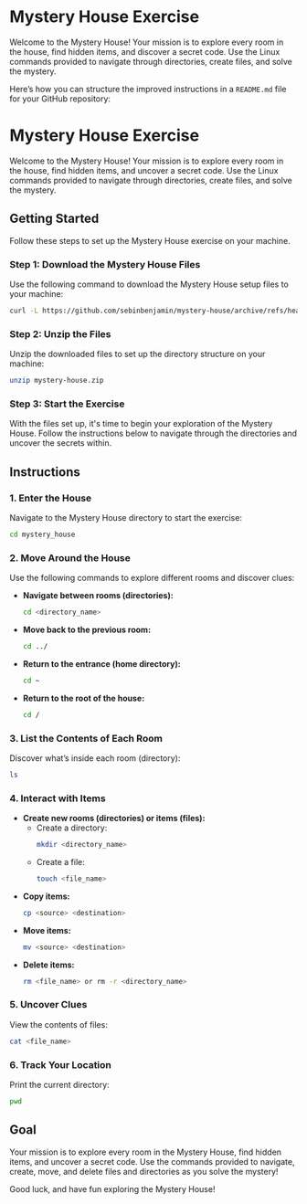 # Mystery House Exercise

Welcome to the Mystery House! Your mission is to explore every room in the house, find hidden items, and discover a secret code. Use the Linux commands provided to navigate through directories, create files, and solve the mystery.


Here’s how you can structure the improved instructions in a `README.md` file for your GitHub repository:


# Mystery House Exercise

Welcome to the Mystery House! Your mission is to explore every room in the house, find hidden items, and uncover a secret code. Use the Linux commands provided to navigate through directories, create files, and solve the mystery.

## Getting Started

Follow these steps to set up the Mystery House exercise on your machine.

### Step 1: Download the Mystery House Files

Use the following command to download the Mystery House setup files to your machine:

```bash
curl -L https://github.com/sebinbenjamin/mystery-house/archive/refs/heads/main.zip -o mystery-house.zip
```

### Step 2: Unzip the Files

Unzip the downloaded files to set up the directory structure on your machine:

```bash
unzip mystery-house.zip
```

### Step 3: Start the Exercise

With the files set up, it's time to begin your exploration of the Mystery House. Follow the instructions below to navigate through the directories and uncover the secrets within.

## Instructions

### 1. Enter the House

Navigate to the Mystery House directory to start the exercise:

```bash
cd mystery_house
```

### 2. Move Around the House

Use the following commands to explore different rooms and discover clues:

- **Navigate between rooms (directories):** 
  ```bash
  cd <directory_name>
  ```
- **Move back to the previous room:** 
  ```bash
  cd ../
  ```
- **Return to the entrance (home directory):** 
  ```bash
  cd ~
  ```
- **Return to the root of the house:** 
  ```bash
  cd /
  ```

### 3. List the Contents of Each Room

Discover what’s inside each room (directory):

```bash
ls
```

### 4. Interact with Items

- **Create new rooms (directories) or items (files):** 
  - Create a directory:
    ```bash
    mkdir <directory_name>
    ```
  - Create a file:
    ```bash
    touch <file_name>
    ```
- **Copy items:** 
  ```bash
  cp <source> <destination>
  ```
- **Move items:** 
  ```bash
  mv <source> <destination>
  ```
- **Delete items:** 
  ```bash
  rm <file_name> or rm -r <directory_name>
  ```

### 5. Uncover Clues

View the contents of files:

```bash
cat <file_name>
```

### 6. Track Your Location

Print the current directory:

```bash
pwd
```

## Goal

Your mission is to explore every room in the Mystery House, find hidden items, and uncover a secret code. Use the commands provided to navigate, create, move, and delete files and directories as you solve the mystery!

Good luck, and have fun exploring the Mystery House!
